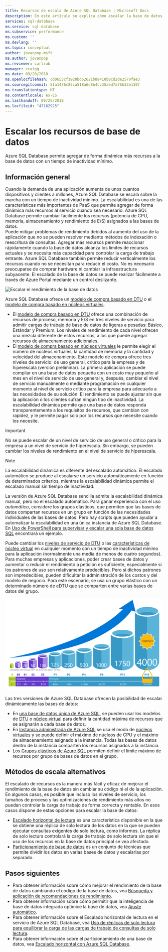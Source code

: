 ```yaml
---
title: Recursos de escala de Azure SQL Database | Microsoft Docs
description: En este artículo se explica cómo escalar la base de datos mediante la adición o eliminación de recursos asignados.
services: sql-database
ms.service: sql-database
ms.subservice: performance
ms.custom: ''
ms.devlang: ''
ms.topic: conceptual
author: jovanpop-msft
ms.author: jovanpop
ms.reviewer: carlrab
manager: craigg
ms.date: 09/20/2018
ms.openlocfilehash: cd0653cf1920bd62621b89410b8cd2de2570fae3
ms.sourcegitcommit: 51a1476c85ca518a6d8b4cc35aed7a76b33e130f
ms.translationtype: HT
ms.contentlocale: es-ES
ms.lasthandoff: 09/25/2018
ms.locfileid: "47162925"
---
```

# <a name="scale-database-resources"></a>Escalar los recursos de base de datos

Azure SQL Database permite agregar de forma dinámica más recursos a la base de datos con un tiempo de inactividad mínimo.

## <a name="overview"></a>Información general

Cuando la demanda de una aplicación aumenta de unos cuantos dispositivos y clientes a millones, Azure SQL Database se escala sobre la marcha con un tiempo de inactividad mínimo. La escalabilidad es una de las características más importantes de PaaS que permite agregar de forma dinámica más recursos al servicio cuando sea necesario. Azure SQL Database permite cambiar fácilmente los recursos (potencia de CPU, memoria, almacenamiento y rendimiento de E/S) asignados a las bases de datos.  
Puede mitigar problemas de rendimiento debidos al aumento del uso de la aplicación que no se pueden resolver mediante métodos de indexación o reescritura de consultas. Agregar más recursos permite reaccionar rápidamente cuando la base de datos alcanza los límites de recursos actuales y se necesita más capacidad para controlar la carga de trabajo entrante. Azure SQL Database también permite reducir verticalmente los recursos cuando no se necesitan para reducir el costo.
No es necesario preocuparse de comprar hardware ni cambiar la infraestructura subyacente. El escalado de la base de datos se puede realizar fácilmente a través de Azure Portal mediante un control deslizante.

![Escalar el rendimiento de la base de datos](media/sql-database-scalability/scale-performance.svg)

Azure SQL Database ofrece un [modelo de compra basado en DTU](sql-database-service-tiers-dtu.md) o el [modelo de compra basado en núcleos virtuales](sql-database-service-tiers-vcore.md). 
-   El [modelo de compra basado en DTU](sql-database-service-tiers-dtu.md) ofrece una combinación de recursos de proceso, memoria y E/S en tres niveles de servicio para admitir cargas de trabajo de base de datos de ligeras a pesadas: Básico, Estándar y Premium. Los niveles de rendimiento de cada nivel ofrecen una mezcla diferente de estos recursos, a los que puede agregar recursos de almacenamiento adicionales.
-   El [modelo de compra basado en núcleos virtuales](sql-database-service-tiers-vcore.md) le permite elegir el número de núcleos virtuales, la cantidad de memoria y la cantidad y velocidad del almacenamiento. Este modelo de compra ofrece tres niveles de servicio: de uso general, crítico para la empresa y de hiperescala (versión preliminar).
La primera aplicación se puede compilar en una base de datos pequeña con un costo muy pequeño al mes en el nivel de servicio de uso general y, después, cambiar el nivel de servicio manualmente o mediante programación en cualquier momento al nivel de servicio crítico para la empresa para adecuarla a las necesidades de su solución. El rendimiento se puede ajustar sin que la aplicación o los clientes sufran ningún tipo de inactividad. La escalabilidad dinámica permite que una base de datos responda transparentemente a los requisitos de recursos, que cambian con rapidez, y le permite pagar solo por los recursos que necesite cuando los necesite.

> [!IMPORTANT]
> No se puede escalar de un nivel de servicio de uso general o crítico para la empresa a un nivel de servicio de hiperescala. Sin embargo, se pueden cambiar los niveles de rendimiento en el nivel de servicio de hiperescala.

> [!NOTE]
> La escalabilidad dinámica es diferente del escalado automático. El escalado automático se produce al escalarse un servicio automáticamente en función de determinados criterios, mientras la escalabilidad dinámica permite el escalado manual sin tiempo de inactividad.

La versión de Azure SQL Database sencilla admite la escalabilidad dinámica manual, pero no el escalado automático. Para ganar experiencia con el uso *automático*, considere los grupos elásticos, que permiten que las bases de datos compartan recursos en un grupo en función de las necesidades individuales de las bases de datos.
Pero hay scripts que pueden ayudar a automatizar la escalabilidad en una única instancia de Azure SQL Database. En [Uso de PowerShell para supervisar y escalar una sola base de datos SQL](scripts/sql-database-monitor-and-scale-database-powershell.md) encontrará un ejemplo.

Puede cambiar los [niveles de servicio de DTU](sql-database-service-tiers-dtu.md) o las [características de núcleo virtual](sql-database-vcore-resource-limits-single-databases.md) en cualquier momento con un tiempo de inactividad mínimo para la aplicación (normalmente una media de menos de cuatro segundos). Para muchas empresas y aplicaciones, poder crear bases de datos y aumentar o reducir el rendimiento a petición es suficiente, especialmente si los patrones de uso son relativamente predecibles. Pero si dichos patrones son impredecibles, pueden dificultar la administración de los costos y del modelo de negocio. Para este escenario, se usa un grupo elástico con un determinado número de eDTU que se comparten entre varias bases de datos del grupo.

![Introducción a SQL Database: DTU de bases de datos únicas por nivel](./media/sql-database-what-is-a-dtu/single_db_dtus.png)

Las tres versiones de Azure SQL Database ofrecen la posibilidad de escalar dinámicamente las bases de datos:
-   En [una base de datos única de Azure SQL](sql-database-single-database-scale.md), se pueden usar los modelos de [DTU](sql-database-dtu-resource-limits-single-databases.md) o [núcleo virtual](sql-database-vcore-resource-limits-single-databases.md) para definir la cantidad máxima de recursos que se asignarán a cada base de datos.
-   En [Instancia administrada de Azure SQL](sql-database-managed-instance.md) se usa el modo de [núcleos virtuales](sql-database-managed-instance.md#vcore-based-purchasing-model) y se puede definir el máximo de núcleos de CPU y el máximo de almacenamiento asignado a la instancia. Todas las bases de datos dentro de la instancia comparten los recursos asignados a la instancia.
-   Los [Grupos elásticos de Azure SQL](sql-database-elastic-pool-scale.md) permiten definir el límite máximo de recursos por grupo de bases de datos en el grupo.

## <a name="alternative-scale-methods"></a>Métodos de escala alternativos
El escalado de recursos es la manera más fácil y eficaz de mejorar el rendimiento de la base de datos sin cambiar su código ni el de la aplicación. En algunos casos, es posible que incluso los niveles de servicio, los tamaños de proceso y las optimizaciones de rendimiento más altos no puedan controlar la carga de trabajo de forma correcta y rentable. En esos casos dispone de estas opciones para escalar la base de datos:
-   [Escalado horizontal de lectura](sql-database-read-scale-out.md) es una característica disponible en la que se obtiene una réplica de solo lectura de los datos en la que se pueden ejecutar consultas exigentes de solo lectura, como informes. La réplica de solo lectura controlará la carga de trabajo de solo lectura sin que el uso de los recursos en la base de datos principal se vea afectado.
-   [Particionamiento de base de datos](sql-database-elastic-scale-introduction.md) es un conjunto de técnicas que permite dividir los datos en varias bases de datos y escalarlas por separado.

## <a name="next-steps"></a>Pasos siguientes
- Para obtener información sobre cómo mejorar el rendimiento de la base de datos cambiando el código de la base de datos, vea [Búsqueda y aplicación de recomendaciones de rendimiento](sql-database-advisor-portal.md).
- Para obtener información sobre cómo permitir que la inteligencia de base de datos integrada optimice la base de datos, vea [Ajuste automático](sql-database-automatic-tuning.md).
- Para obtener información sobre el Escalado horizontal de lectura en el servicio de Azure SQL Database, vea [Uso de réplicas de solo lectura para equilibrar la carga de las cargas de trabajo de consultas de solo lectura](sql-database-read-scale-out.md).
- Para obtener información sobre el particionamiento de una base de datos, vea [Escalado horizontal con Azure SQL Database](sql-database-elastic-scale-introduction.md).

